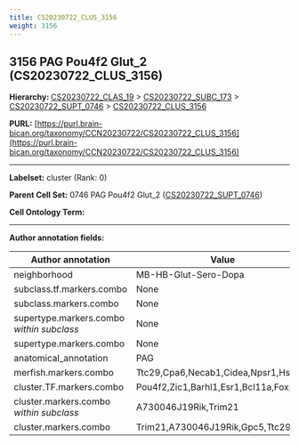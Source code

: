 ```yaml
---
title: CS20230722_CLUS_3156
weight: 3156
---
```

## 3156 PAG Pou4f2 Glut_2 (CS20230722_CLUS_3156)
<b>Hierarchy: </b>
[CS20230722_CLAS_19](../CS20230722_CLAS_19) >
[CS20230722_SUBC_173](../CS20230722_SUBC_173) >
[CS20230722_SUPT_0746](../CS20230722_SUPT_0746) >
[CS20230722_CLUS_3156](../CS20230722_CLUS_3156)

**PURL:** [https://purl.brain-bican.org/taxonomy/CCN20230722/CS20230722_CLUS_3156](https://purl.brain-bican.org/taxonomy/CCN20230722/CS20230722_CLUS_3156)

---


**Labelset:** cluster (Rank: 0)

**Parent Cell Set:** 0746 PAG Pou4f2 Glut_2 ([CS20230722_SUPT_0746](../CS20230722_SUPT_0746))



**Cell Ontology Term:** 

[MARKER GENES.]: #


---

[TRANSFERRED ANNOTATIONS.]: #


[AUTHOR ANNOTATION FIELDS.]: #


**Author annotation fields:**

| Author annotation | Value |
|-------------------|-------|
|neighborhood|MB-HB-Glut-Sero-Dopa|
|subclass.tf.markers.combo|None|
|subclass.markers.combo|None|
|supertype.markers.combo _within subclass_|None|
|supertype.markers.combo|None|
|anatomical_annotation|PAG|
|merfish.markers.combo|Ttc29,Cpa6,Necab1,Cidea,Npsr1,Hs3st4|
|cluster.TF.markers.combo|Pou4f2,Zic1,Barhl1,Esr1,Bcl11a,Foxp2|
|cluster.markers.combo _within subclass_|A730046J19Rik,Trim21|
|cluster.markers.combo|Trim21,A730046J19Rik,Gpc5,Ttc29|
